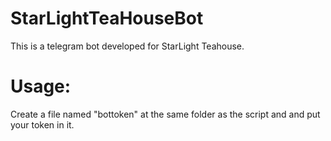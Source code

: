 # StarLightTeaHouseBot
This is a telegram bot developed for StarLight Teahouse.  

# Usage:  
Create a file named "bottoken" at the same folder as the script and and put your token in it.
